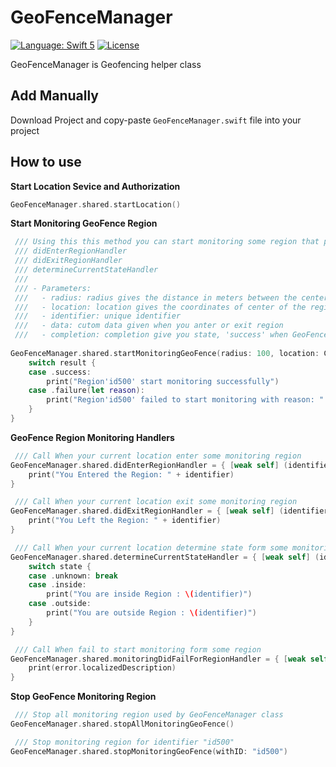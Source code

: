 # GeoFenceManager
[![Language: Swift 5](https://img.shields.io/badge/language-swift5-f48041.svg?style=flat-square)](https://developer.apple.com/swift)
[![License](https://img.shields.io/cocoapods/l/GeoFenceManager.svg?style=flat)](https://github.com/Datt1994/GeoFenceManager/blob/master/LICENSE)

GeoFenceManager is Geofencing helper class


## Add Manually 

Download Project and copy-paste `GeoFenceManager.swift` file into your project 


## How to use

**Start Location Sevice and Authorization** 
```swift
GeoFenceManager.shared.startLocation()
```

**Start Monitoring GeoFence Region**
```swift
 /// Using this this method you can start monitoring some region that provided by you with Parameters.When current location enter or exit any monitoring region following handler call, so use this handlers
 /// didEnterRegionHandler
 /// didExitRegionHandler
 /// determineCurrentStateHandler
 /// 
 /// - Parameters:
 ///   - radius: radius gives the distance in meters between the center and the region's boundary
 ///   - location: location gives the coordinates of center of the region
 ///   - identifier: unique identifier
 ///   - data: cutom data given when you anter or exit region
 ///   - completion: completion give you state, 'success' when GeoFence region Monitoring started successfully, 'failure' when some error occur with failure string
 
GeoFenceManager.shared.startMonitoringGeoFence(radius: 100, location: CLLocationCoordinate2D(latitude: 21.28983511754285, longitude: -157.70258891066896), identifier: "id500", data: ["key":"value" as AnyObject]) { result in
    switch result {
    case .success:
        print("Region'id500' start monitoring successfully")
    case .failure(let reason):
        print("Region'id500' failed to start monitoring with reason: " + reason)
    }
}
```

**GeoFence Region Monitoring Handlers**
```swift
 /// Call When your current location enter some monitoring region
GeoFenceManager.shared.didEnterRegionHandler = { [weak self] (identifier,data,region) in
    print("You Entered the Region: " + identifier)
}

 /// Call When your current location exit some monitoring region
GeoFenceManager.shared.didExitRegionHandler = { [weak self] (identifier,data,region) in
    print("You Left the Region: " + identifier)
}

 /// Call When your current location determine state form some monitoring region
GeoFenceManager.shared.determineCurrentStateHandler = { [weak self] (identifier,data,region,state) in
    switch state {
    case .unknown: break
    case .inside:
        print("You are inside Region : \(identifier)")
    case .outside:
        print("You are outside Region : \(identifier)")
    }
}

 /// Call When fail to start monitoring form some region
GeoFenceManager.shared.monitoringDidFailForRegionHandler = { [weak self] (identifier,data,region,error) in
    print(error.localizedDescription)
}
```

**Stop GeoFence Monitoring Region**
```swift
 /// Stop all monitoring region used by GeoFenceManager class
GeoFenceManager.shared.stopAllMonitoringGeoFence()

 /// Stop monitoring region for identifier "id500"
GeoFenceManager.shared.stopMonitoringGeoFence(withID: "id500")
```
